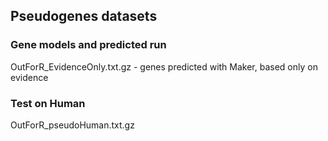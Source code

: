 ## Pseudogenes datasets

### Gene models and predicted run

OutForR_EvidenceOnly.txt.gz - genes predicted with Maker, based only on evidence




### Test on Human

OutForR_pseudoHuman.txt.gz
